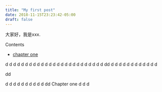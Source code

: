 ```yaml
---
title: "My first post"
date: 2018-11-15T23:23:42-05:00
draft: false
---
```


大家好，我是xxx.

Contents
  - [chapter one](#chapter-1)



d
d
d
d
d
d
d
d
d
d
d
d
d
d
d
d
d
d
d
d
d
d
d
d
d
dd
d
d
d
d
d
d
d
d
d
d
d
d

dd

d
d
d
d
d
d
d
d
d
d
dd
Chapter one <a id="chapter-1"></a>
d
d
d
